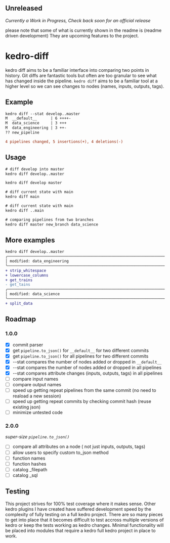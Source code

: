 ## Unreleased
_Currently a Work in Progress, Check back soon for an official release_

please note that some of what is currently shown in the readme is (readme driven development)  They are upcoming features to the project.

# kedro-diff


kedro diff aims to be a familiar interface into comparing two points in history.  Git diffs are fantastic tools but often are too granular to see what has changed inside the pipeline.  `kedro diff` aims to be a familiar tool at a higher level so we can see changes to nodes (names, inputs, outputs, tags).

## Example

``` diff
kedro diff --stat develop..master
M  __default__      | 6 ++++-
M  data_science     | 3 +++
M  data_engineering | 3 ++-
?? new_pipeline

4 pipelines changed, 5 insertions(+), 4 deletions(-)
```

## Usage

``` diff
# diff develop into master
kedro diff develop..master

kedro diff develop master

# diff current state with main
kedro diff main

# diff current state with main
kedro diff ..main

# comparing pipelines from two branches
kedro diff master new_branch data_science
```

## More examples

``` diff
kedro diff develop..master
╭──────────────────────────────────────────────────────────────────────────────╮
│ modified: data_engineering                                                   │
╰──────────────────────────────────────────────────────────────────────────────╯
+ strip_whitespace
+ lowercase_columns
+ get_trains
- get_tains
╭──────────────────────────────────────────────────────────────────────────────╮
│ modified: data_science                                                       │
╰──────────────────────────────────────────────────────────────────────────────╯
+ split_data
```

## Roadmap

### 1.0.0

- [x] commit parser
- [x] get `pipeline.to_json()` for `__default__` for two different commits
- [x] get `pipeline.to_json()` for all pipelines for two different commits
- [x] --stat compares the number of nodes added or dropped in `__default__`
- [x] --stat compares the number of nodes added or dropped in all pipelines
- [x] --stat compares attribute changes (inputs, outputs, tags) in all pipelines
- [ ] compare input names
- [ ] compare output names
- [ ] speed up getting repeat pipelines from the same commit (no need to reaload a new session)
- [ ] speed up getting repeat commits by checking commit hash (reuse existing json)
- [ ] minimize untested code

### 2.0.0

_super-size `pipeline.to_json()`_
- [ ] compare all attributes on a node ( not just inputs, outputs, tags)
- [ ] allow users to specify custom to_json method
- [ ] function names
- [ ] function hashes
- [ ] catalog _filepath
- [ ] catalog _sql

## Testing

This project strives for 100% test coverage where it makes sense.  Other kedro
plugins I have created have suffered development speed by the complexity of
fully testing on a full kedro project. There are so many pieces to get into
place that it becomes difficult to test accross multiple versions of kedro or
keep the tests working as kedro changes.  Minimal functionality will be placed
into modules that require a kedro full kedro project in place to work.
